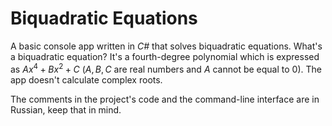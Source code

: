 # Biquadratic Equations

A basic console app written in _C#_ that solves biquadratic equations. What's a biquadratic equation? It's a fourth-degree polynomial which is expressed as $Ax^4 + Bx^2 + C$ ($A, B, C$ are real numbers and $A$ cannot be equal to 0). The app doesn't calculate complex roots.

The comments in the project's code and the command-line interface are in Russian, keep that in mind.
